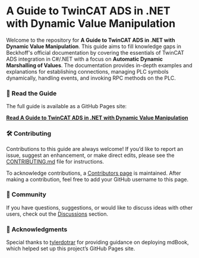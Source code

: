 # A Guide to TwinCAT ADS in .NET with Dynamic Value Manipulation

Welcome to the repository for **A Guide to TwinCAT ADS in .NET with Dynamic Value Manipulation**. This guide aims to fill knowledge gaps in Beckhoff's official documentation by covering the essentials of TwinCAT ADS integration in C#/.NET with a focus on **Automatic Dynamic Marshalling of Values**. The documentation provides in-depth examples and explanations for establishing connections, managing PLC symbols dynamically, handling events, and invoking RPC methods on the PLC.

### 📘 Read the Guide

The full guide is available as a GitHub Pages site:

**[Read A Guide to TwinCAT ADS in .NET with Dynamic Value Manipulation](https://fisothemes.github.io/TwinCAT-ADS-Guide-in-.NET/)**

### 🛠 Contributing

Contributions to this guide are always welcome! If you’d like to report an issue, suggest an enhancement, or make direct edits, please see the [CONTRIBUTING.md](./CONTRIBUTING.md) file for instructions.

To acknowledge contributions, a [Contributors page](https://fisothemes.github.io/TwinCAT-ADS-Guide-in-.NET/contributors.html) is maintained. After making a contribution, feel free to add your GitHub username to this page.

### 💬 Community

If you have questions, suggestions, or would like to discuss ideas with other users, check out the [Discussions](https://github.com/fisothemes/TwinCAT-ADS-Guide-in-.NET/discussions) section.

### 🙏 Acknowledgments

Special thanks to [tylerdotrar](https://github.com/tylerdotrar) for providing guidance on deploying mdBook, which helped set up this project’s GitHub Pages site.